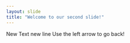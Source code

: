 ```yaml
---
layout: slide
title: "Welcome to our second slide!"
---
```

New Text
new line
Use the left arrow to go back!
